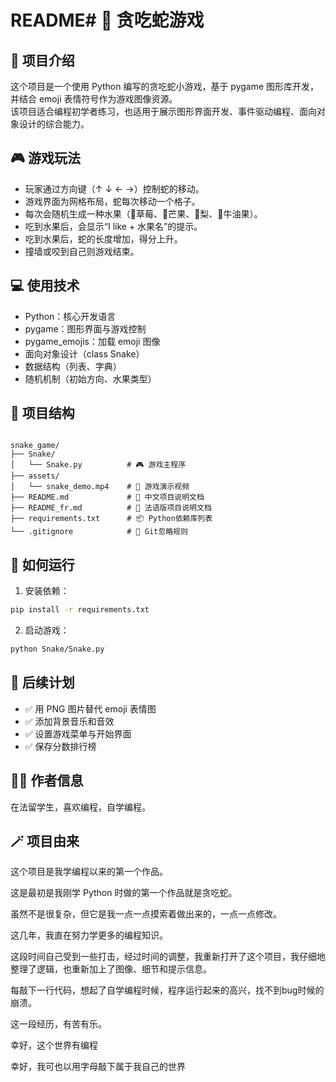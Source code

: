 # README# 🐍 贪吃蛇游戏

## 📌 项目介绍

这个项目是一个使用 Python 编写的贪吃蛇小游戏，基于 pygame 图形库开发，并结合 emoji 表情符号作为游戏图像资源。  
该项目适合编程初学者练习，也适用于展示图形界面开发、事件驱动编程、面向对象设计的综合能力。

## 🎮 游戏玩法

- 玩家通过方向键（↑ ↓ ← →）控制蛇的移动。  
- 游戏界面为网格布局，蛇每次移动一个格子。  
- 每次会随机生成一种水果（🍓草莓、🥭芒果、🍐梨、🥑牛油果）。  
- 吃到水果后，会显示“I like + 水果名”的提示。  
- 吃到水果后，蛇的长度增加，得分上升。  
- 撞墙或咬到自己则游戏结束。

## 💻 使用技术
- Python：核心开发语言  
- pygame：图形界面与游戏控制  
- pygame_emojis：加载 emoji 图像  
- 面向对象设计（class Snake）  
- 数据结构（列表、字典）  
- 随机机制（初始方向、水果类型）

## 📂 项目结构

```

snake_game/
├── Snake/
│   └── Snake.py          # 🎮 游戏主程序
├── assets/
│   └── snake_demo.mp4    # 🎥 游戏演示视频
├── README.md             # 📄 中文项目说明文档
├── README_fr.md          # 📄 法语版项目说明文档
├── requirements.txt      # 📦 Python依赖库列表
└── .gitignore            # 🚫 Git忽略规则

```
## 🚀 如何运行

1. 安装依赖：

```bash
pip install -r requirements.txt
```

2. 启动游戏：

```bash
python Snake/Snake.py
```

## 🔧 后续计划

- ✅ 用 PNG 图片替代 emoji 表情图  
- ✅ 添加背景音乐和音效  
- ✅ 设置游戏菜单与开始界面  
- ✅ 保存分数排行榜

## 👩‍💻 作者信息

在法留学生，喜欢编程，自学编程。

## 🪄 项目由来

这个项目是我学编程以来的第一个作品。

这是最初是我刚学 Python 时做的第一个作品就是贪吃蛇。

虽然不是很复杂，但它是我一点一点摸索着做出来的，一点一点修改。

这几年，我直在努力学更多的编程知识。

这段时间自己受到一些打击，经过时间的调整，我重新打开了这个项目，我仔细地整理了逻辑，也重新加上了图像、细节和提示信息。

每敲下一行代码，想起了自学编程时候，程序运行起来的高兴，找不到bug时候的崩溃。

这一段经历，有苦有乐。

幸好，这个世界有编程

幸好，我可也以用字母敲下属于我自己的世界
